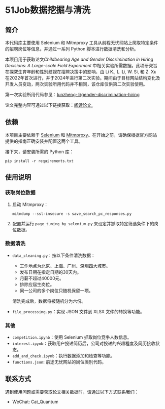 # 51Job数据挖掘与清洗

## 简介

本代码库主要使用 Selenium 和 Mitmproxy 工具从前程无忧网站上爬取特定条件的招聘岗位等信息，并通过一系列 Python 脚本进行数据清洗和分析。

本项目用于获取论文*Childbearing Age and Gender Discrimination in Hiring Decisions: A Large-scale Field Experiment* 中相关实验所需数据。此项研究旨在探究生育年龄和性别歧视在招聘决策中的影响，由 Li K., L. Li, W. Si, 和 Z. Xu 在2022年首次进行，并于2024年进行第二次实验。期间由于目标网站结构变化及开发人员变动，两次实验所用代码并不相同，该仓库仅供第二次实验使用。

第一次实验所用代码参见：[lunzheng-li/gender-discrimination-hiring](https://github.com/lunzheng-li/gender-discrimination-hiring)

论文完整内容可通过以下链接获取：[阅读论文.](https://papers.ssrn.com/sol3/papers.cfm?abstract_id=4199754)


## 依赖

本项目主要依赖于 [Selenium](https://www.selenium.dev/zh-cn/) 和 [Mitmproxy](https://mitmproxy.org/)。在开始之前，请确保根据官方网站提供的指南正确安装并配置这两个工具。

接下来，请安装所需的 Python 库：

```
pip install -r requirements.txt
```

## 使用说明

### 获取岗位数据

1. 启动 Mitmproxy：
   ```
   mitmdump --ssl-insecure -s save_search_pc_responses.py
   ```

2. 配置并运行 `page_tuning_by_selenium.py` 来设定并抓取特定筛选条件下的岗位数据。

### 数据清洗

- `data_cleaning.py`：按以下条件清洗数据：
  - 工作地点为北京、上海、广州、深圳四大城市。
  - 发布日期在指定日期的30天内。
  - 月薪不超过40000元。
  - 排除应届生岗位。
  - 同一公司的多个岗位只随机保留一项。
  
  清洗完成后，数据将被随机分为六份。

- `file_processing.py`：实现 JSON 文件到 XLSX 文件的转换等功能。

### 其他

- `competition.ipynb`：使用 Selenium 抓取岗位竞争人数信息。
- `interest.ipynb`：获取用户投递简历后，公司对投递的兴趣程度及简历接收状态。
- `add_and_check.ipynb`：执行数据添加和检查等功能。
- `functions.json`: 前途无忧网站的岗位类别代码。

## 联系方式

遇到使用问题或需要获取论文相关数据时，请通过以下方式联系我们：

- WeChat: Cat_Quantum
